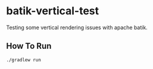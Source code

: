 # batik-vertical-test

Testing some vertical rendering issues with apache batik.

## How To Run

```
./gradlew run
```
